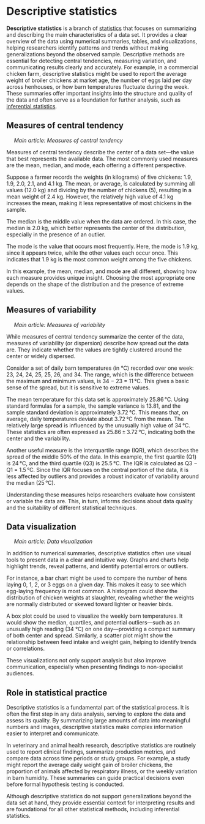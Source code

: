 # Descriptive statistics

**Descriptive statistics** is a branch of [statistics](statistics.md) that focuses on summarizing and describing the main characteristics of a data set. It provides a clear overview of the data using numerical summaries, tables, and visualizations, helping researchers identify patterns and trends without making generalizations beyond the observed sample. Descriptive methods are essential for detecting central tendencies, measuring variation, and communicating results clearly and accurately. For example, in a commercial chicken farm, descriptive statistics might be used to report the average weight of broiler chickens at market age, the number of eggs laid per day across henhouses, or how barn temperatures fluctuate during the week. These summaries offer important insights into the structure and quality of the data and often serve as a foundation for further analysis, such as [inferential statistics](inferential-statistics.md).

## Measures of central tendency
&nbsp;&nbsp;&nbsp;&nbsp;&nbsp;*Main article: Measures of central tendency*

Measures of central tendency describe the center of a data set—the value that best represents the available data. The most commonly used measures are the mean, median, and mode, each offering a different perspective.

Suppose a farmer records the weights (in kilograms) of five chickens: 1.9, 1.9, 2.0, 2.1, and 4.1 kg. The mean, or average, is calculated by summing all values (12.0 kg) and dividing by the number of chickens (5), resulting in a mean weight of 2.4 kg. However, the relatively high value of 4.1 kg increases the mean, making it less representative of most chickens in the sample.

The median is the middle value when the data are ordered. In this case, the median is 2.0 kg, which better represents the center of the distribution, especially in the presence of an outlier.

The mode is the value that occurs most frequently. Here, the mode is 1.9 kg, since it appears twice, while the other values each occur once. This indicates that 1.9 kg is the most common weight among the five chickens.

In this example, the mean, median, and mode are all different, showing how each measure provides unique insight. Choosing the most appropriate one depends on the shape of the distribution and the presence of extreme values.

## Measures of variability
&nbsp;&nbsp;&nbsp;&nbsp;&nbsp;*Main article: Measures of variability*

While measures of central tendency summarize the center of the data, measures of variability (or dispersion) describe how spread out the data are. They indicate whether the values are tightly clustered around the center or widely dispersed.

Consider a set of daily barn temperatures (in °C) recorded over one week: 23, 24, 24, 25, 25, 26, and 34. The range, which is the difference between the maximum and minimum values, is 34 − 23 = 11 °C. This gives a basic sense of the spread, but it is sensitive to extreme values.

The mean temperature for this data set is approximately 25.86 °C. Using standard formulas for a sample, the sample variance is 13.81, and the sample standard deviation is approximately 3.72 °C. This means that, on average, daily temperatures deviate about 3.72 °C from the mean. The relatively large spread is influenced by the unusually high value of 34 °C. These statistics are often expressed as 25.86 ± 3.72 °C, indicating both the center and the variability.

Another useful measure is the interquartile range (IQR), which describes the spread of the middle 50% of the data. In this example, the first quartile (Q1) is 24 °C, and the third quartile (Q3) is 25.5 °C. The IQR is calculated as Q3 − Q1 = 1.5 °C. Since the IQR focuses on the central portion of the data, it is less affected by outliers and provides a robust indicator of variability around the median (25 °C).

Understanding these measures helps researchers evaluate how consistent or variable the data are. This, in turn, informs decisions about data quality and the suitability of different statistical techniques.

## Data visualization
&nbsp;&nbsp;&nbsp;&nbsp;&nbsp;*Main article: Data visualization*

In addition to numerical summaries, descriptive statistics often use visual tools to present data in a clear and intuitive way. Graphs and charts help highlight trends, reveal patterns, and identify potential errors or outliers.

For instance, a bar chart might be used to compare the number of hens laying 0, 1, 2, or 3 eggs on a given day. This makes it easy to see which egg-laying frequency is most common. A histogram could show the distribution of chicken weights at slaughter, revealing whether the weights are normally distributed or skewed toward lighter or heavier birds.

A box plot could be used to visualize the weekly barn temperatures. It would show the median, quartiles, and potential outliers—such as an unusually high reading (34 °C) on one day—providing a compact summary of both center and spread. Similarly, a scatter plot might show the relationship between feed intake and weight gain, helping to identify trends or correlations. 

These visualizations not only support analysis but also improve communication, especially when presenting findings to non-specialist audiences.

## Role in statistical practice

Descriptive statistics is a fundamental part of the statistical process. It is often the first step in any data analysis, serving to explore the data and assess its quality. By summarizing large amounts of data into meaningful numbers and images, descriptive statistics make complex information easier to interpret and communicate. 

In veterinary and animal health research, descriptive statistics are routinely used to report clinical findings, summarize production metrics, and compare data across time periods or study groups. For example, a study might report the average daily weight gain of broiler chickens, the proportion of animals affected by respiratory illness, or the weekly variation in barn humidity. These summaries can guide practical decisions even before formal hypothesis testing is conducted. 

Although descriptive statistics do not support generalizations beyond the data set at hand, they provide essential context for interpreting results and are foundational for all other statistical methods, including inferential statistics.